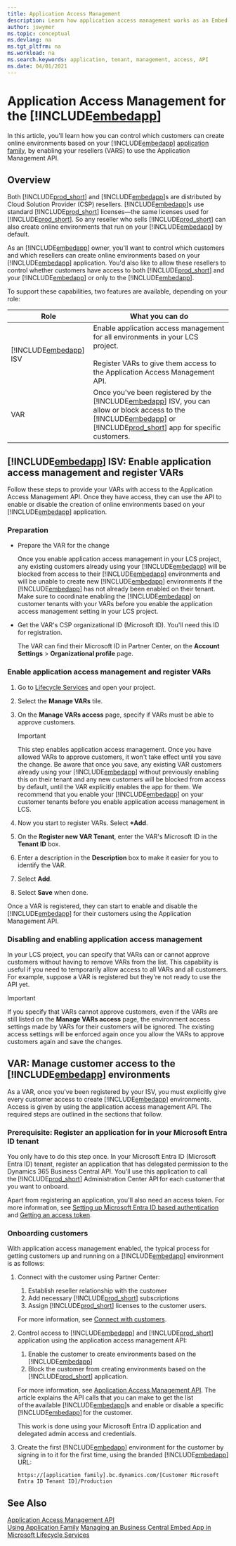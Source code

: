 ```yaml
---
title: Application Access Management
description: Learn how application access management works as an Embed App ISV and VAR.
author: jswymer
ms.topic: conceptual
ms.devlang: na
ms.tgt_pltfrm: na
ms.workload: na
ms.search.keywords: application, tenant, management, access, API
ms.date: 04/01/2021
---
```

# Application Access Management for the [!INCLUDE[embedapp](../developer/includes/embedapp.md)]

In this article, you'll learn how you can control which customers can create online environments based on your [!INCLUDE[embedapp](../developer/includes/embedapp.md)] [application family](../deployment/embed-app-using-application-family.md), by enabling your resellers (VARS) to use the Application Management API.

## Overview

Both [!INCLUDE[prod_short](../developer/includes/prod_short.md)] and [!INCLUDE[embedapp](../developer/includes/embedapp.md)]s are distributed by Cloud Solution Provider (CSP) resellers. [!INCLUDE[embedapp](../developer/includes/embedapp.md)]s use standard [!INCLUDE[prod_short](../developer/includes/prod_short.md)] licenses&mdash;the same licenses used for [!INCLUDE[prod_short](../developer/includes/prod_short.md)]. So any reseller who sells [!INCLUDE[prod_short](../developer/includes/prod_short.md)] can also create online environments that run on your [!INCLUDE[embedapp](../developer/includes/embedapp.md)] by default.  

As an [!INCLUDE[embedapp](../developer/includes/embedapp.md)] owner, you'll want to control which customers and which resellers can create online environments based on your [!INCLUDE[embedapp](../developer/includes/embedapp.md)] application. You'd also like to allow these resellers to control whether customers have access to both [!INCLUDE[prod_short](../developer/includes/prod_short.md)] and your [!INCLUDE[embedapp](../developer/includes/embedapp.md)] or only to the [!INCLUDE[embedapp](../developer/includes/embedapp.md)].

To support these capabilities, two features are available, depending on your role:

|Role|What you can do|
|---------|---------------|
|[!INCLUDE[embedapp](../developer/includes/embedapp.md)] ISV |Enable application access management for all environments in your LCS project.<br /><br />Register VARs to give them access to the Application Access Management API.|
|VAR|Once you've been registered by the [!INCLUDE[embedapp](../developer/includes/embedapp.md)] ISV, you can allow or block access to the [!INCLUDE[embedapp](../developer/includes/embedapp.md)] or [!INCLUDE[prod_short](../developer/includes/prod_short.md)] app for specific customers.|

## [!INCLUDE[embedapp](../developer/includes/embedapp.md)] ISV: Enable application access management and register VARs

Follow these steps to provide your VARs with access to the Application Access Management API. Once they have access, they can use the API to enable or disable the creation of online environments based on your [!INCLUDE[embedapp](../developer/includes/embedapp.md)] application.

### Preparation

- Prepare the VAR for the change

    Once you enable application access management in your LCS project, any existing customers already using your [!INCLUDE[embedapp](../developer/includes/embedapp.md)] will be blocked from access to their [!INCLUDE[embedapp](../developer/includes/embedapp.md)] environments and will be unable to create new [!INCLUDE[embedapp](../developer/includes/embedapp.md)] environments if the [!INCLUDE[embedapp](../developer/includes/embedapp.md)] has not already been enabled on their tenant. Make sure to  coordinate enabling the [!INCLUDE[embedapp](../developer/includes/embedapp.md)] on customer tenants with your VARs before you enable the application access management setting in your LCS project.

- Get the VAR's CSP organizational ID (Microsoft ID). You'll need this ID for registration.

    The VAR can find their Microsoft ID in Partner Center, on the **Account Settings** > **Organizational profile** page.

### Enable application access management and register VARs

1. Go to [Lifecycle Services](https://lcs.dynamics.com/v2) and open your project.
2. Select the **Manage VARs** tile.
3. On the **Manage VARs access** page, specify if VARs must be able to approve customers.

    > [!IMPORTANT]
    > This step enables application access management. Once you have allowed VARs to approve customers, it won't take effect until you save the change. Be aware that once you save, any existing VAR customers already using your [!INCLUDE[embedapp](../developer/includes/embedapp.md)] without previously enabling this on their tenant and any new customers will be blocked from access by default, until the VAR explicitly enables the app for them. We recommend that you enable your [!INCLUDE[embedapp](../developer/includes/embedapp.md)] on your customer tenants before you enable application access management in LCS.

4. Now you start to register VARs. Select **+Add**.
5. On the **Register new VAR Tenant**, enter the VAR's Microsoft ID in the **Tenant ID** box.
6. Enter a description in the **Description** box to make it easier for you to identify the VAR.
7. Select **Add**.
8. Select **Save** when done.

Once a VAR is registered, they can start to enable and disable the [!INCLUDE[embedapp](../developer/includes/embedapp.md)] for their customers using the Application Management API.

### Disabling and enabling application access management

In your LCS project, you can specify that VARs can or cannot approve customers without having to remove VARs from the list. This capability is useful if you need to temporarily allow access to all VARs and all customers. For example, suppose a VAR is registered but they're not ready to use the API yet.

> [!IMPORTANT]
> If you specify that VARs cannot approve customers, even if the VARs are still listed on the **Manage VARs access** page, the environment access settings made by VARs for their customers will be ignored. The existing access settings will be enforced again once you allow the VARs to approve customers again and save the changes.

## VAR: Manage customer access to the [!INCLUDE[embedapp](../developer/includes/embedapp.md)] environments

As a VAR, once you've been registered by your ISV, you must explicitly give every customer access to create [!INCLUDE[embedapp](../developer/includes/embedapp.md)] environments. Access is given by using the application access management API. The required steps are outlined in the sections that follow.

### Prerequisite: Register an application for in your Microsoft Entra ID tenant

You only have to do this step once. In your Microsoft Entra ID (Microsoft Entra ID) tenant, register an application that has delegated permission to the Dynamics 365 Business Central API. You'll use this application to call the [!INCLUDE[prod_short](../developer/includes/prod_short.md)] Administration Center API for each customer that you want to onboard.

Apart from registering an application, you'll also need an access token. For more information, see [Setting up Microsoft Entra ID based authentication](../administration/administration-center-api.md#azuread) and [Getting an access token](../administration/administration-center-api.md#getting-an-access-token-with-client-credentials-flow).

### Onboarding customers

With application access management enabled, the typical process for getting customers up and running on a [!INCLUDE[embedapp](../developer/includes/embedapp.md)] environment is as follows:

1. Connect with the customer using Partner Center:
    1. Establish reseller relationship with the customer
    2. Add necessary [!INCLUDE[prod_short](../developer/includes/prod_short.md)] subscriptions
    3. Assign [!INCLUDE[prod_short](../developer/includes/prod_short.md)] licenses to the customer users.

    For more information, see [Connect with customers](/partner-center/connect-with-your-customers?toc=%2fdynamics365%2fbusiness-central%2fdev-itpro%2ftoc.json).

2. Control access to [!INCLUDE[embedapp](../developer/includes/embedapp.md)] and [!INCLUDE[prod_short](../developer/includes/prod_short.md)] application using the application access management API:
    1. Enable the customer to create environments based on the [!INCLUDE[embedapp](../developer/includes/embedapp.md)] 
    2. Block the customer from creating environments based on the [!INCLUDE[prod_short](../developer/includes/prod_short.md)] application.

    For more information, see [Application Access Management API](embed-app-application-access-management-api.md). The article explains the API calls that you can make to get the list of the available [!INCLUDE[embedapp](../developer/includes/embedapp.md)]s and enable or disable a specific [!INCLUDE[embedapp](../developer/includes/embedapp.md)] for the customer.

    This work is done using your Microsoft Entra ID application and delegated admin access and credentials.
3. Create the first [!INCLUDE[embedapp](../developer/includes/embedapp.md)] environment for the customer by signing in to it for the first time, using the branded [!INCLUDE[embedapp](../developer/includes/embedapp.md)] URL:

    `https://[application family].bc.dynamics.com/[Customer Microsoft Entra ID Tenant ID]/Production`

## See Also

[Application Access Management API](embed-app-application-access-management-api.md)  
[Using Application Family](../deployment/embed-app-using-application-family.md)
[Managing an Business Central Embed App in Microsoft Lifecycle Services](../deployment/embed-app-lifecycle-services.md)
